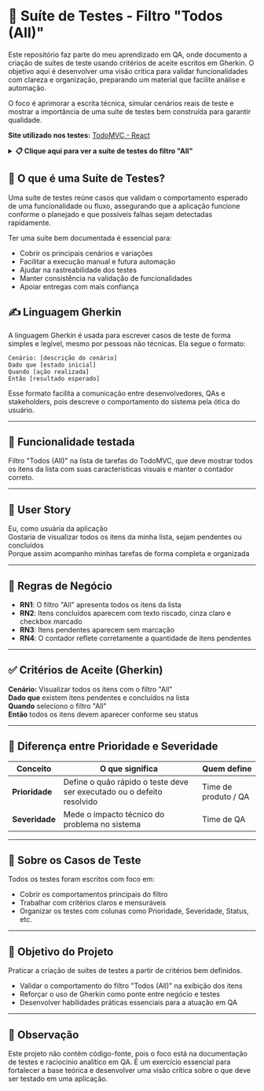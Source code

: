 # 🧾 Suíte de Testes - Filtro "Todos (All)"

Este repositório faz parte do meu aprendizado em QA, onde documento a criação de suítes de teste usando critérios de aceite escritos em Gherkin. O objetivo aqui é desenvolver uma visão crítica para validar funcionalidades com clareza e organização, preparando um material que facilite análise e automação.

O foco é aprimorar a escrita técnica, simular cenários reais de teste e mostrar a importância de uma suíte de testes bem construída para garantir qualidade.


 **Site utilizado nos testes:** [TodoMVC - React](https://todomvc.com/examples/react/dist/) 
 

<details>
  <summary><strong>📋 Clique aqui para ver a suíte de testes do filtro "All"</strong></summary>

<br>

<table>
  <thead>
    <tr>
      <th>ID</th>
      <th>Cenário</th>
      <th>Caso de Teste (Gherkin)</th>
      <th>Prioridade</th>
      <th>Severidade</th>
      <th>Resultado Esperado</th>
      <th>Resultado Obtido</th>
      <th>Defeitos</th>
      <th>Status</th>
    </tr>
  </thead>
  <tbody>
    <tr>
      <td>CT01</td>
      <td>Exibir todos os itens com o filtro "All"</td>
      <td>Dado que possuo itens concluídos e itens a fazer<br>Quando clico no filtro "All"<br>Então os itens a fazer devem aparecer sem marcação e os itens concluídos devem aparecer em cinza claro, riscados e com o check marcado à esquerda</td>
      <td>Alta</td>
      <td>Alta</td>
      <td>Então os itens a fazer devem aparecer sem marcação e os itens concluídos devem aparecer em cinza claro, riscados e com o check marcado à esquerda.</td>
      <td>Passou conforme esperado</td>
      <td>—</td>
      <td>Concluído</td>
    </tr>
    <tr>
      <td>CT02</td>
      <td>Itens não concluídos aparecem sem marcação</td>
      <td>Dado que possuo uma lista com itens, incluindo alguns não concluídos<br>Quando clico no filtro "All"<br>Então os itens não concluídos devem estar sem marcação</td>
      <td>Média</td>
      <td>Média</td>
      <td>Então os itens não concluídos devem estar sem marcação.</td>
      <td>Passou conforme esperado</td>
      <td>—</td>
      <td>Concluído</td>
    </tr>
    <tr>
      <td>CT03</td>
      <td>Visualizar itens após marcar como concluído</td>
      <td>Dado que possuo uma lista com itens pendentes<br>E marco alguns itens como concluídos<br>Quando clico no filtro "All"<br>Então todos os itens, pendentes e concluídos, devem ser exibidos corretamente, com os concluídos riscados e marcados</td>
      <td>Alta</td>
      <td>Alta</td>
      <td>Então todos os itens, pendentes e concluídos, devem ser exibidos corretamente, com os concluídos riscados e marcados.</td>
      <td>Passou conforme esperado</td>
      <td>—</td>
      <td>Concluído</td>
    </tr>
    <tr>
      <td>CT04</td>
      <td>Visualizar todos os itens após limpar itens concluídos</td>
      <td>Dado que possuo itens concluídos e pendentes<br>E já limpei os itens concluídos<br>Quando clico no filtro "All"<br>Então apenas os itens pendentes devem ser exibidos na lista</td>
      <td>Média</td>
      <td>Média</td>
      <td>Então apenas os itens pendentes devem ser exibidos na lista.</td>
      <td>Passou conforme esperado</td>
      <td>—</td>
      <td>Concluído</td>
    </tr>
    <tr>
      <td>CT05</td>
      <td>Manter filtro "All" ativo após adicionar novo item</td>
      <td>Dado que o filtro "All" está selecionado<br>Quando adiciono um novo item à lista<br>Então o novo item deve ser exibido junto com os demais itens, independente do seu status</td>
      <td>Baixa</td>
      <td>Baixa</td>
      <td>Então o novo item deve ser exibido junto com os demais itens, independente do seu status.</td>
      <td>Passou conforme esperado</td>
      <td>—</td>
      <td>Concluído</td>
    </tr>
    <tr>
      <td>CT06</td>
      <td>Exibir contador correto no filtro "All"</td>
      <td>Dado que possuo itens pendentes e concluídos<br>Quando seleciono o filtro "All"<br>Então o contador deve mostrar a quantidade correta de itens pendentes restantes</td>
      <td>Média</td>
      <td>Média</td>
      <td>Então o contador deve mostrar a quantidade correta de itens pendentes restantes.</td>
      <td>Passou conforme esperado</td>
      <td>—</td>
      <td>Concluído</td>
    </tr>
    <tr>
      <td>CT07</td>
      <td>Alterar status de item no filtro "All"</td>
      <td>Dado que o filtro "All" está ativo<br>E possuo itens pendentes na lista<br>Quando marco um item como concluído<br>Então o item deve mudar de estado para concluído, riscado e com check marcado e a lista deve continuar exibindo todos os itens</td>
      <td>Alta</td>
      <td>Alta</td>
      <td>Então o item deve mudar de estado para concluído, riscado e com check marcado e a lista deve continuar exibindo todos os itens.</td>
      <td>Passou conforme esperado</td>
      <td>—</td>
      <td>Concluído</td>
    </tr>
  </tbody>
</table>

</details>

## 🧪 O que é uma Suíte de Testes?

Uma suíte de testes reúne casos que validam o comportamento esperado de uma funcionalidade ou fluxo, assegurando que a aplicação funcione conforme o planejado e que possíveis falhas sejam detectadas rapidamente.

 Ter uma suíte bem documentada é essencial para:
- Cobrir os principais cenários e variações
- Facilitar a execução manual e futura automação
- Ajudar na rastreabilidade dos testes
- Manter consistência na validação de funcionalidades
- Apoiar entregas com mais confiança


## ✍️ Linguagem Gherkin
A linguagem Gherkin é usada para escrever casos de teste de forma simples e legível, mesmo por pessoas não técnicas.
Ela segue o formato:

```
Cenário: [descrição do cenário]  
Dado que [estado inicial]  
Quando [ação realizada]  
Então [resultado esperado]  
```

Esse formato facilita a comunicação entre desenvolvedores, QAs e stakeholders, pois descreve o comportamento do sistema pela ótica do usuário.

---

## 🧩 Funcionalidade testada

Filtro "Todos (All)" na lista de tarefas do TodoMVC, que deve mostrar todos os itens da lista com suas características visuais e manter o contador correto.

---

## 📝 User Story  
Eu, como usuária da aplicação  
Gostaria de visualizar todos os itens da minha lista, sejam pendentes ou concluídos  
Porque assim acompanho minhas tarefas de forma completa e organizada  

---

## 📌 Regras de Negócio

- **RN1**: O filtro "All" apresenta todos os itens da lista
- **RN2**: Itens concluídos aparecem com texto riscado, cinza claro e checkbox marcado
- **RN3**: Itens pendentes aparecem sem marcação
- **RN4**: O contador reflete corretamente a quantidade de itens pendentes

---

## ✅ Critérios de Aceite (Gherkin)  
**Cenário:** Visualizar todos os itens com o filtro "All"<br>
**Dado que** existem itens pendentes e concluídos na lista<br>
**Quando** seleciono o filtro "All"<br>
**Então** todos os itens devem aparecer conforme seu status

---

## 🧠 Diferença entre Prioridade e Severidade

| Conceito       | O que significa                                                        | Quem define          |
| -------------- | ---------------------------------------------------------------------- | -------------------- |
| **Prioridade** | Define o quão rápido o teste deve ser executado ou o defeito resolvido | Time de produto / QA |
| **Severidade** | Mede o impacto técnico do problema no sistema                          | Time de QA           |

---

## 📝 Sobre os Casos de Teste  
Todos os testes foram escritos com foco em:

- Cobrir os comportamentos principais do filtro
- Trabalhar com critérios claros e mensuráveis  
- Organizar os testes com colunas como Prioridade, Severidade, Status, etc.

---

## 🎯 Objetivo do Projeto  
Praticar a criação de suítes de testes a partir de critérios bem definidos.

- Validar o comportamento do filtro "Todos (All)" na exibição dos itens
- Reforçar o uso de Gherkin como ponte entre negócio e testes  
- Desenvolver habilidades práticas essenciais para a atuação em QA

---

## 📌 Observação
Este projeto não contém código-fonte, pois o foco está na documentação de testes e raciocínio analítico em QA.
É um exercício essencial para fortalecer a base teórica e desenvolver uma visão crítica sobre o que deve ser testado em uma aplicação.


















